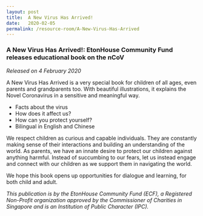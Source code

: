 ```yaml
---
layout: post
title:  A New Virus Has Arrived!
date:   2020-02-05
permalink: /resource-room/A-New-Virus-Has-Arrived
---
```


### A New Virus Has Arrived!: EtonHouse Community Fund releases educational book on the nCoV
_Released on 4 February 2020_

A New Virus Has Arrived is a very special book for children of all ages, even parents and grandparents too. With beautiful illustrations, it explains the Novel Coronavirus in a sensitive and meaningful way. 

- Facts about the virus 
- How does it affect us?
- How can you protect yourself?
- Bilingual in English and Chinese

We respect children as curious and capable individuals. They are constantly making sense of their interactions and building an understanding of the world. As parents, we have an innate desire to protect our children against anything harmful. Instead of succumbing to our fears, let us instead engage and connect with our children as we support them in navigating the world.    

We hope this book opens up opportunities for dialogue and learning, for both child and adult. 

_This publication is by the EtonHouse Community Fund (ECF), a Registered Non-Profit organization
approved by the Commissioner of Charities in Singapore and is an Institution of
Public Character (IPC)._

 
